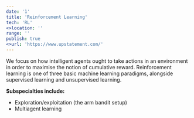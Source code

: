 ```yaml
---
date: '1'
title: 'Reinforcement Learning'
tech: 'RL'
<>location: ''
range: ''
publish: true
<>url: 'https://www.upstatement.com/'
---
```

We focus on how intelligent agents ought to take actions in an environment in order to maximise the notion of cumulative reward. Reinforcement learning is one of three basic machine learning paradigms, alongside supervised learning and unsupervised learning. 

**Subspecialties include:**
- Exploration/exploitation (the arm bandit setup)
- Multiagent learning